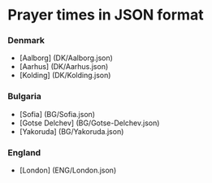 # Prayer times in JSON format

### Denmark
* [Aalborg] (DK/Aalborg.json)
* [Aarhus] (DK/Aarhus.json)
* [Kolding] (DK/Kolding.json)

### Bulgaria
* [Sofia] (BG/Sofia.json)
* [Gotse Delchev] (BG/Gotse-Delchev.json)
* [Yakoruda] (BG/Yakoruda.json)

### England
* [London] (ENG/London.json)
